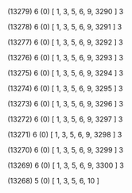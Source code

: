 (13279) 6 (0) [ 1, 3, 5, 6, 9, 3290 ] 3 


(13278) 6 (0) [ 1, 3, 5, 6, 9, 3291 ] 3 


(13277) 6 (0) [ 1, 3, 5, 6, 9, 3292 ] 3 


(13276) 6 (0) [ 1, 3, 5, 6, 9, 3293 ] 3 


(13275) 6 (0) [ 1, 3, 5, 6, 9, 3294 ] 3 


(13274) 6 (0) [ 1, 3, 5, 6, 9, 3295 ] 3 


(13273) 6 (0) [ 1, 3, 5, 6, 9, 3296 ] 3 


(13272) 6 (0) [ 1, 3, 5, 6, 9, 3297 ] 3 


(13271) 6 (0) [ 1, 3, 5, 6, 9, 3298 ] 3 


(13270) 6 (0) [ 1, 3, 5, 6, 9, 3299 ] 3 


(13269) 6 (0) [ 1, 3, 5, 6, 9, 3300 ] 3 


(13268) 5 (0) [ 1, 3, 5, 6, 10 ]  

